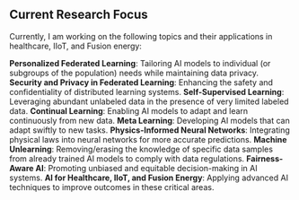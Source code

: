 ## Current Research Focus

Currently, I am working on the following topics and their applications in healthcare, IIoT, and Fusion energy:

**Personalized Federated Learning**: Tailoring AI models to individual (or subgroups of the population) needs while maintaining data privacy.
**Security and Privacy in Federated Learning**: Enhancing the safety and confidentiality of distributed learning systems.
**Self-Supervised Learning**: Leveraging abundant unlabeled data in the presence of very limited labeled data.
**Continual Learning**: Enabling AI models to adapt and learn continuously from new data.
**Meta Learning**: Developing AI models that can adapt swiftly to new tasks.
**Physics-Informed Neural Networks**: Integrating physical laws into neural networks for more accurate predictions.
**Machine Unlearning**: Removing/erasing the knowledge of specific data samples from already trained AI models to comply with data regulations.
**Fairness-Aware AI**: Promoting unbiased and equitable decision-making in AI systems.
**AI for Healthcare, IIoT, and Fusion Energy**: Applying advanced AI techniques to improve outcomes in these critical areas.
